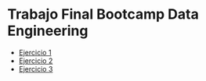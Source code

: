# Trabajo Final Bootcamp Data Engineering

- [Ejercicio 1](./Ejercicio1.md)
- [Ejercicio 2](./Ejercicio1.md)
- [Ejercicio 3](./Ejercicio1.md)